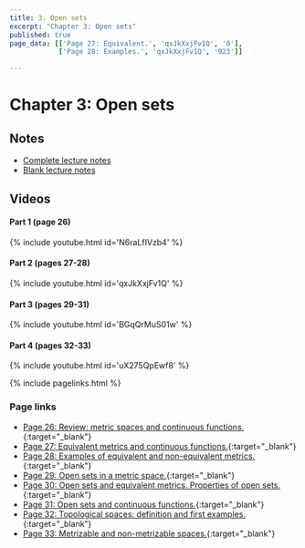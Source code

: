 ```yaml
---
title: 3. Open sets
excerpt: "Chapter 3: Open sets"
published: true
page_data: [['Page 27: Equivalent.', 'qxJkXxjFv1Q', '0'],
            ['Page 28: Examples.', 'qxJkXxjFv1Q', '923']]

---
```


# Chapter 3: Open sets

## Notes

* [Complete lecture notes]({{site.baseurl}}/assets/notes/mth427_notes_3.pdf)
* [Blank lecture notes]({{site.baseurl}}/assets/blank_notes/mth427_blanks_3.pdf)

## Videos

#### Part 1 (page 26)

{% include youtube.html id='N6raLfIVzb4' %}

#### Part 2 (pages 27-28)

{% include youtube.html id='qxJkXxjFv1Q' %}

#### Part 3 (pages 29-31)

{% include youtube.html id='BGqQrMuS01w' %}

#### Part 4 (pages 32-33)

{% include youtube.html id='uX275QpEwf8' %}

{% include pagelinks.html %}

### Page links
* [Page 26: Review: metric spaces and continuous functions.](https://www.youtube.com/watch?v=N6raLfIVzb4&t=0s){:target="_blank"}
* [Page 27: Equivalent metrics and continuous functions.](https://www.youtube.com/watch?v=qxJkXxjFv1Q&t=0s){:target="_blank"}
* [Page 28: Examples of equivalent and non-equivalent metrics.](https://www.youtube.com/watch?v=qxJkXxjFv1Q&t=923s){:target="_blank"}
* [Page 29: Open sets in a metric space.](https://www.youtube.com/watch?v=BGqQrMuS01w&t=0s){:target="_blank"}
* [Page 30: Open sets and equivalent metrics. Properties of open sets.](https://www.youtube.com/watch?v=BGqQrMuS01w&t=268s){:target="_blank"}
* [Page 31: Open sets and continuous functions.](https://www.youtube.com/watch?v=BGqQrMuS01w&t=796s){:target="_blank"}
* [Page 32: Topological spaces: definition and first examples.](https://www.youtube.com/watch?v=uX275QpEwf8&t=0s){:target="_blank"}
* [Page 33: Metrizable and non-metrizable spaces.](https://www.youtube.com/watch?v=uX275QpEwf8&t=541s){:target="_blank"}
